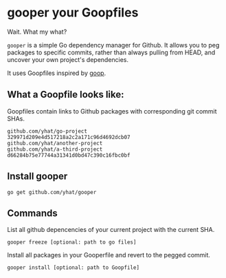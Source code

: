 # gooper your Goopfiles

Wait. What my what?

`gooper` is a simple Go dependency manager for Github. It allows you to peg
packages to specific commits, rather than always pulling from HEAD, and
uncover your own project's dependencies.

It uses Goopfiles inspired by [goop](https://github.com/nitrous-io/goop).

## What a Goopfile looks like:

Goopfiles contain links to Github packages with corresponding git commit SHAs.

    github.com/yhat/go-project      329971d209e4d517218a2c2a171c96d4692dcb07
    github.com/yhat/another-project
    github.com/yhat/a-third-project d66284b75e77744a31341d0bd47c390c16fbc0bf

## Install gooper

    go get github.com/yhat/gooper

## Commands

List all github depencencies of your current project with the current SHA.

    gooper freeze [optional: path to go files]

Install all packages in your Gooperfile and revert to the pegged commit.

    gooper install [optional: path to Goopfile]
